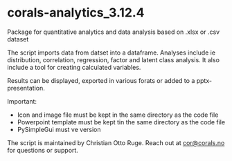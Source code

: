 # corals-analytics_3.12.4
Package for quantitative analytics and data analysis based on .xlsx or .csv dataset

The script imports data from datset into a dataframe. 
Analyses include ie distribution, correlation, regression, factor and latent class analysis. 
It also include a tool for creating calculated variables.

Results can be displayed, exported in various forats or added to a pptx-presentation. 

Important:
- Icon and image file must be kept in the same directory as the code file
- Powerpoint template must be kept tin the same directory as the code file
- PySimpleGui must ve version 

The script is maintained by Christian Otto Ruge. 
Reach out at cor@corals.no for questions or support. 
